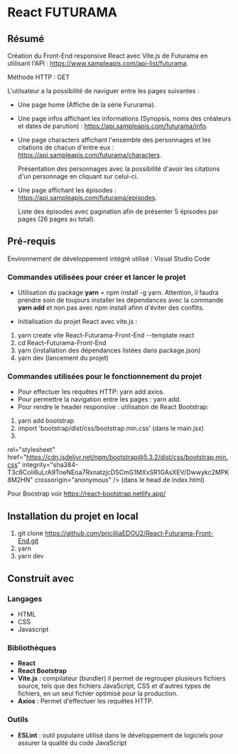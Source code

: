 # React FUTURAMA

## Résumé

Création du Front-End responsive React avec Vite.js de Futurama en utilisant l'API : https://www.sampleapis.com/api-list/futurama.

Méthode HTTP : GET

L'utilsateur a la possibilité de naviguer entre les pages suivantes :

- Une page home (Affiche de la série Fururama).
  
- Une page infos affichant les informations (Synopsis, noms des créateurs et dates de parution) : https://api.sampleapis.com/futurama/info.
  
- Une page characters affichant l'ensemble des personnages et les citations de chacun d'entre eux : https://api.sampleapis.com/futurama/characters.

  Présentation des personnages avec la possibilité d'avoir les citations d'un personnage en cliquant sur celui-ci.
  
- Une page affichant les épisodes : https://api.sampleapis.com/futurama/episodes.

  Liste des épisodes avec pagination afin de présenter 5 épisodes par pages (26 pages au total).
  
## Pré-requis

Environnement de développement intégré utilisé : Visual Studio Code

### Commandes utilisées pour créer et lancer le projet

- Utilisation du package **yarn** = npm install -g yarn. Attention, il faudra prendre soin  de toujours installer les dépendances avec la commande **yarn add** et non pas avec npm install afinn d'éviter des conflits.
  
- Initialisation du projet React avec vite.js :
1. yarn create vite React-Futurama-Front-End --template react
2. cd React-Futurama-Front-End
3. yarn (installation des dépendances listées dans package.json)
4. yarn dev (lancement du projet)
   
### Commandes utilisées pour le fonctionnement du projet

- Pour effectuer les requêtes HTTP: yarn add axios.
- Pour permettre la navigation entre les pages : yarn add.
- Pour rendre le header responsive : utilisation de React Bootstrap:
1. yarn add bootstrap
2. import 'bootstrap/dist/css/bootstrap.min.css' (dans le main.jsx)
3. <link
  rel="stylesheet"
  href="https://cdn.jsdelivr.net/npm/bootstrap@5.3.2/dist/css/bootstrap.min.css"
  integrity="sha384-T3c6CoIi6uLrA9TneNEoa7RxnatzjcDSCmG1MXxSR1GAsXEV/Dwwykc2MPK8M2HN"
  crossorigin="anonymous"
/> (dans le head de index.html)

Pour Boostrap voir https://react-bootstrap.netlify.app/

## Installation du projet en local

1. git clone https://github.com/pricilliaEDOU2/React-Futurama-Front-End.git
2. yarn
3. yarn dev

## Construit avec

### Langages

- HTML
- CSS
- Javascript

### Bibliothèques

- **React**
- **React Bootstrap**
- **Vite.js** : compilateur (bundler) il permet de regrouper plusieurs fichiers source, tels que des fichiers JavaScript, CSS et d'autres types de fichiers, en un seul fichier optimisé pour la production.
- **Axios** : Permet d'effectuer les requêtes HTTP.

### Outils

- **ESLint** : outil populaire utilisé dans le développement de logiciels pour assurer la qualité du code JavaScript



